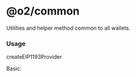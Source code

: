 # @o2/common

Utilities and helper method common to all wallets.

### Usage

createEIP1193Provider

Basic:

```typescript

```
